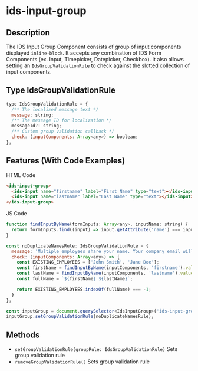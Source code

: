 # ids-input-group

## Description

The IDS Input Group Component consists of group of input components displayed `inline-block`.
It accepts any combination of IDS Form Components (ex. Input, Timepicker, Datepicker, Checkbox).
It also allows setting an `IdsGroupValidationRule` to check against the slotted collection of input components.

## Type IdsGroupValidationRule
```js
type IdsGroupValidationRule = {
  /** The localized message text */
  message: string;
  /** The message ID for localization */
  messageId?: string;
  /** Custom group validation callback */
  check: (inputComponents: Array<any>) => boolean;
};
```

## Features (With Code Examples)

HTML Code

```html
<ids-input-group>
  <ids-input name="firstname" label="First Name" type="text"></ids-input>
  <ids-input name="lastname" label="Last Name" type="text"></ids-input>
</ids-input-group>
```

JS Code
```js
function findInputByName(formInputs: Array<any>, inputName: string) {
  return formInputs.find((input) => input.getAttribute('name') === inputName);
}

const noDuplicateNamesRule: IdsGroupValidationRule = {
  message: 'Multiple employees share your name. Your company email will contain a serial number.',
  check: (inputComponents: Array<any>) => {
    const EXISTING_EMPLOYEES = ['John Smith', 'Jane Doe'];
    const firstName = findInputByName(inputComponents, 'firstname').value;
    const lastName = findInputByName(inputComponents, 'lastname').value;
    const fullName = `${firstName} ${lastName}`;

    return EXISTING_EMPLOYEES.indexOf(fullName) === -1;
  }
};

const inputGroup = document.querySelector<IdsInputGroup>('ids-input-group');
inputGroup.setGroupValidationRule(noDuplicateNamesRule);
```

## Methods

- `setGroupValidationRule(groupRule: IdsGroupValidationRule)` Sets group validation rule
- `removeGroupValidationRule()` Sets group validation rule
